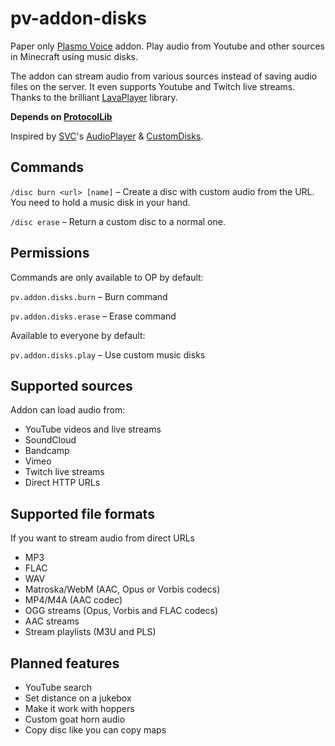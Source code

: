 # pv-addon-disks
Paper only [Plasmo Voice](https://github.com/plasmoapp/plasmo-voice) addon. Play audio from Youtube and other sources in Minecraft using music disks.

The addon can stream audio from various sources instead of saving audio files on the server. It even supports Youtube and Twitch live streams. Thanks to the brilliant [LavaPlayer](https://github.com/sedmelluq/lavaplayer) library.

**Depends on [ProtocolLib](https://www.spigotmc.org/resources/protocollib.1997/)**

Inspired by [SVC](https://github.com/henkelmax/simple-voice-chat)'s [AudioPlayer](https://github.com/henkelmax/audio-player) & [CustomDisks](https://github.com/Navoei/CustomDiscs).

## Commands

`/disc burn <url> [name]` – Create a disc with custom audio from the URL. You need to hold a music disk in your hand.

`/disc erase` – Return a custom disc to a normal one.

## Permissions
Commands are only available to OP by default:

`pv.addon.disks.burn` – Burn command

`pv.addon.disks.erase` – Erase command

Available to everyone by default:

`pv.addon.disks.play` – Use custom music disks

## Supported sources

Addon can load audio from:

- YouTube videos and live streams
- SoundCloud
- Bandcamp
- Vimeo
- Twitch live streams
- Direct HTTP URLs

## Supported file formats

If you want to stream audio from direct URLs

- MP3
- FLAC
- WAV
- Matroska/WebM (AAC, Opus or Vorbis codecs)
- MP4/M4A (AAC codec)
- OGG streams (Opus, Vorbis and FLAC codecs)
- AAC streams
- Stream playlists (M3U and PLS)

## Planned features

- YouTube search
- Set distance on a jukebox
- Make it work with hoppers
- Custom goat horn audio
- Copy disc like you can copy maps